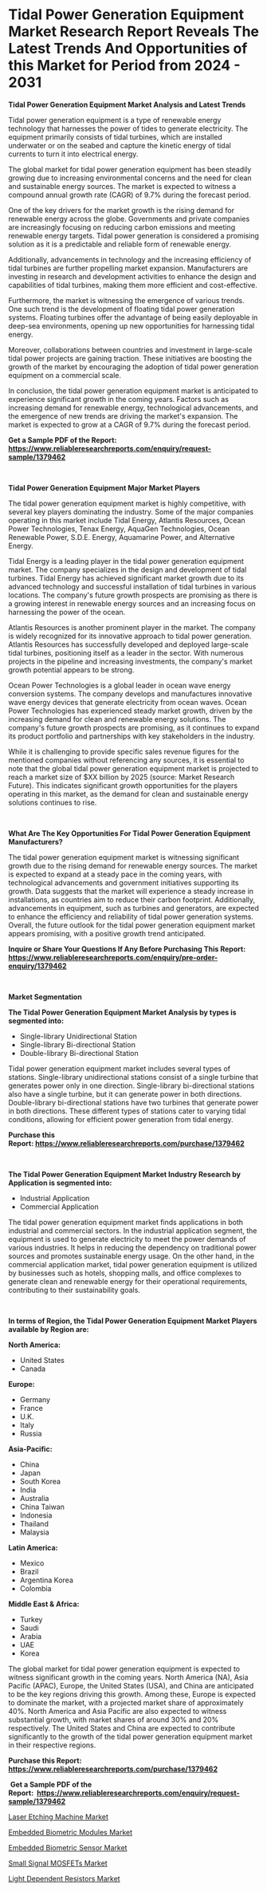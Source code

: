 <p><h1>Tidal Power Generation Equipment Market Research Report Reveals The Latest Trends And Opportunities of this Market for Period from 2024 - 2031</h1></p><p><strong>Tidal Power Generation Equipment Market Analysis and Latest Trends</strong></p>
<p><p>Tidal power generation equipment is a type of renewable energy technology that harnesses the power of tides to generate electricity. The equipment primarily consists of tidal turbines, which are installed underwater or on the seabed and capture the kinetic energy of tidal currents to turn it into electrical energy.</p><p>The global market for tidal power generation equipment has been steadily growing due to increasing environmental concerns and the need for clean and sustainable energy sources. The market is expected to witness a compound annual growth rate (CAGR) of 9.7% during the forecast period.</p><p>One of the key drivers for the market growth is the rising demand for renewable energy across the globe. Governments and private companies are increasingly focusing on reducing carbon emissions and meeting renewable energy targets. Tidal power generation is considered a promising solution as it is a predictable and reliable form of renewable energy.</p><p>Additionally, advancements in technology and the increasing efficiency of tidal turbines are further propelling market expansion. Manufacturers are investing in research and development activities to enhance the design and capabilities of tidal turbines, making them more efficient and cost-effective.</p><p>Furthermore, the market is witnessing the emergence of various trends. One such trend is the development of floating tidal power generation systems. Floating turbines offer the advantage of being easily deployable in deep-sea environments, opening up new opportunities for harnessing tidal energy.</p><p>Moreover, collaborations between countries and investment in large-scale tidal power projects are gaining traction. These initiatives are boosting the growth of the market by encouraging the adoption of tidal power generation equipment on a commercial scale.</p><p>In conclusion, the tidal power generation equipment market is anticipated to experience significant growth in the coming years. Factors such as increasing demand for renewable energy, technological advancements, and the emergence of new trends are driving the market's expansion. The market is expected to grow at a CAGR of 9.7% during the forecast period.</p></p>
<p><strong>Get a Sample PDF of the Report:&nbsp; <a href="https://www.reliableresearchreports.com/enquiry/request-sample/1379462">https://www.reliableresearchreports.com/enquiry/request-sample/1379462</a></strong></p>
<p>&nbsp;</p>
<p><strong>Tidal Power Generation Equipment Major Market Players</strong></p>
<p><p>The tidal power generation equipment market is highly competitive, with several key players dominating the industry. Some of the major companies operating in this market include Tidal Energy, Atlantis Resources, Ocean Power Technologies, Tenax Energy, AquaGen Technologies, Ocean Renewable Power, S.D.E. Energy, Aquamarine Power, and Alternative Energy.</p><p>Tidal Energy is a leading player in the tidal power generation equipment market. The company specializes in the design and development of tidal turbines. Tidal Energy has achieved significant market growth due to its advanced technology and successful installation of tidal turbines in various locations. The company's future growth prospects are promising as there is a growing interest in renewable energy sources and an increasing focus on harnessing the power of the ocean.</p><p>Atlantis Resources is another prominent player in the market. The company is widely recognized for its innovative approach to tidal power generation. Atlantis Resources has successfully developed and deployed large-scale tidal turbines, positioning itself as a leader in the sector. With numerous projects in the pipeline and increasing investments, the company's market growth potential appears to be strong.</p><p>Ocean Power Technologies is a global leader in ocean wave energy conversion systems. The company develops and manufactures innovative wave energy devices that generate electricity from ocean waves. Ocean Power Technologies has experienced steady market growth, driven by the increasing demand for clean and renewable energy solutions. The company's future growth prospects are promising, as it continues to expand its product portfolio and partnerships with key stakeholders in the industry.</p><p>While it is challenging to provide specific sales revenue figures for the mentioned companies without referencing any sources, it is essential to note that the global tidal power generation equipment market is projected to reach a market size of $XX billion by 2025 (source: Market Research Future). This indicates significant growth opportunities for the players operating in this market, as the demand for clean and sustainable energy solutions continues to rise.</p></p>
<p>&nbsp;</p>
<p><strong>What Are The Key Opportunities For Tidal Power Generation Equipment Manufacturers?</strong></p>
<p><p>The tidal power generation equipment market is witnessing significant growth due to the rising demand for renewable energy sources. The market is expected to expand at a steady pace in the coming years, with technological advancements and government initiatives supporting its growth. Data suggests that the market will experience a steady increase in installations, as countries aim to reduce their carbon footprint. Additionally, advancements in equipment, such as turbines and generators, are expected to enhance the efficiency and reliability of tidal power generation systems. Overall, the future outlook for the tidal power generation equipment market appears promising, with a positive growth trend anticipated.</p></p>
<p><strong>Inquire or Share Your Questions If Any Before Purchasing This Report: <a href="https://www.reliableresearchreports.com/enquiry/pre-order-enquiry/1379462">https://www.reliableresearchreports.com/enquiry/pre-order-enquiry/1379462</a></strong></p>
<p>&nbsp;</p>
<p><strong>Market Segmentation</strong></p>
<p><strong>The Tidal Power Generation Equipment Market Analysis by types is segmented into:</strong></p>
<p><ul><li>Single-library Unidirectional Station</li><li>Single-library Bi-directional Station</li><li>Double-library Bi-directional Station</li></ul></p>
<p><p>Tidal power generation equipment market includes several types of stations. Single-library unidirectional stations consist of a single turbine that generates power only in one direction. Single-library bi-directional stations also have a single turbine, but it can generate power in both directions. Double-library bi-directional stations have two turbines that generate power in both directions. These different types of stations cater to varying tidal conditions, allowing for efficient power generation from tidal energy.</p></p>
<p><strong>Purchase this Report:&nbsp;<a href="https://www.reliableresearchreports.com/purchase/1379462">https://www.reliableresearchreports.com/purchase/1379462</a></strong></p>
<p>&nbsp;</p>
<p><strong>The Tidal Power Generation Equipment Market Industry Research by Application is segmented into:</strong></p>
<p><ul><li>Industrial Application</li><li>Commercial Application</li></ul></p>
<p><p>The tidal power generation equipment market finds applications in both industrial and commercial sectors. In the industrial application segment, the equipment is used to generate electricity to meet the power demands of various industries. It helps in reducing the dependency on traditional power sources and promotes sustainable energy usage. On the other hand, in the commercial application market, tidal power generation equipment is utilized by businesses such as hotels, shopping malls, and office complexes to generate clean and renewable energy for their operational requirements, contributing to their sustainability goals.</p></p>
<p>&nbsp;</p>
<p><strong>In terms of Region, the Tidal Power Generation Equipment Market Players available by Region are:</strong></p>
<p>
    <p> <strong> North America: </strong>
        <ul>
            <li>United States</li>
            <li>Canada</li>
        </ul>
        </p> 
    <p> <strong> Europe: </strong>
        <ul>
            <li>Germany</li>
            <li>France</li>
            <li>U.K.</li>
            <li>Italy</li>
            <li>Russia</li>
        </ul>
        </p> 
    <p> <strong> Asia-Pacific: </strong>
        <ul>
            <li>China</li>
            <li>Japan</li>
            <li>South Korea</li>
            <li>India</li>
            <li>Australia</li>
            <li>China Taiwan</li>
            <li>Indonesia</li>
            <li>Thailand</li>
            <li>Malaysia</li>
        </ul>
        </p> 
    <p> <strong> Latin America: </strong>
        <ul>
            <li>Mexico</li>
            <li>Brazil</li>
            <li>Argentina Korea</li>
            <li>Colombia</li>
        </ul>
        </p> 
    <p> <strong> Middle East & Africa: </strong>
        <ul>
            <li>Turkey</li>
            <li>Saudi</li>
            <li>Arabia</li>
            <li>UAE</li>
            <li>Korea</li>
        </ul>
    </p>
    </p>
<p><p>The global market for tidal power generation equipment is expected to witness significant growth in the coming years. North America (NA), Asia Pacific (APAC), Europe, the United States (USA), and China are anticipated to be the key regions driving this growth. Among these, Europe is expected to dominate the market, with a projected market share of approximately 40%. North America and Asia Pacific are also expected to witness substantial growth, with market shares of around 30% and 20% respectively. The United States and China are expected to contribute significantly to the growth of the tidal power generation equipment market in their respective regions.</p></p>
<p><strong>Purchase this Report: <a href="https://www.reliableresearchreports.com/purchase/1379462">https://www.reliableresearchreports.com/purchase/1379462</a></strong></p>
<p>&nbsp;<strong>Get a Sample PDF of the Report:&nbsp;&nbsp;<a href="https://www.reliableresearchreports.com/enquiry/request-sample/1379462">https://www.reliableresearchreports.com/enquiry/request-sample/1379462</a></strong></p>
<p><strong></strong></p>
<p><p><a href="https://github.com/YashRP12/Market-Research-Report-List-2/blob/main/laser-etching-machine-market.md">Laser Etching Machine Market</a></p><p><a href="https://github.com/Chiragrp24/Market-Research-Report-List-2/blob/main/embedded-biometric-modules-market.md">Embedded Biometric Modules Market</a></p><p><a href="https://github.com/Chiragrp23/Market-Research-Report-List-2/blob/main/embedded-biometric-sensor-market.md">Embedded Biometric Sensor Market</a></p><p><a href="https://github.com/Chiragrp25/Market-Research-Report-List-2/blob/main/small-signal-mosfets-market.md">Small Signal MOSFETs Market</a></p><p><a href="https://github.com/Chiragrp22/Market-Research-Report-List-2/blob/main/light-dependent-resistors-market.md">Light Dependent Resistors Market</a></p></p>